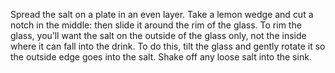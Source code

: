 
Spread the salt on a plate in an even layer.
Take a lemon wedge and cut a notch in the middle: then slide it around the rim of the glass.
To rim the glass, you’ll want the salt on the outside of the glass only, not the inside where it can fall into the drink. To do this, tilt the glass and gently rotate it so the outside edge goes into the salt.
Shake off any loose salt into the sink.
